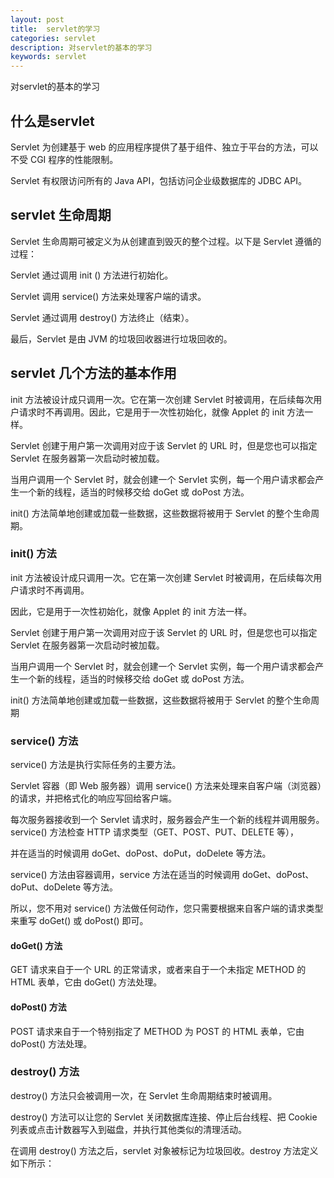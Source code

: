 ```yaml
---
layout: post
title:  servlet的学习
categories: servlet
description: 对servlet的基本的学习
keywords: servlet
---
```


对servlet的基本的学习

## 什么是servlet

 Servlet 为创建基于 web 的应用程序提供了基于组件、独立于平台的方法，可以不受 CGI 程序的性能限制。
 
 Servlet 有权限访问所有的 Java API，包括访问企业级数据库的 JDBC API。

## servlet 生命周期

  Servlet 生命周期可被定义为从创建直到毁灭的整个过程。以下是 Servlet 遵循的过程：

  Servlet 通过调用 init () 方法进行初始化。

  Servlet 调用 service() 方法来处理客户端的请求。

  Servlet 通过调用 destroy() 方法终止（结束）。

  最后，Servlet 是由 JVM 的垃圾回收器进行垃圾回收的。

## servlet 几个方法的基本作用

  init 方法被设计成只调用一次。它在第一次创建 Servlet 时被调用，在后续每次用户请求时不再调用。因此，它是用于一次性初始化，就像 Applet 的 init 方法一样。

  Servlet 创建于用户第一次调用对应于该 Servlet 的 URL 时，但是您也可以指定 Servlet 在服务器第一次启动时被加载。

  当用户调用一个 Servlet 时，就会创建一个 Servlet 实例，每一个用户请求都会产生一个新的线程，适当的时候移交给 doGet 或 doPost 方法。
  
  init() 方法简单地创建或加载一些数据，这些数据将被用于 Servlet 的整个生命周期。

### init() 方法

  init 方法被设计成只调用一次。它在第一次创建 Servlet 时被调用，在后续每次用户请求时不再调用。
  
  因此，它是用于一次性初始化，就像 Applet 的 init 方法一样。

  Servlet 创建于用户第一次调用对应于该 Servlet 的 URL 时，但是您也可以指定 Servlet 在服务器第一次启动时被加载。

  当用户调用一个 Servlet 时，就会创建一个 Servlet 实例，每一个用户请求都会产生一个新的线程，适当的时候移交给 doGet 或 doPost 方法。
  
  init() 方法简单地创建或加载一些数据，这些数据将被用于 Servlet 的整个生命周期

### service() 方法

  service() 方法是执行实际任务的主要方法。
  
  Servlet 容器（即 Web 服务器）调用 service() 方法来处理来自客户端（浏览器）的请求，并把格式化的响应写回给客户端。

  每次服务器接收到一个 Servlet 请求时，服务器会产生一个新的线程并调用服务。service() 方法检查 HTTP 请求类型（GET、POST、PUT、DELETE 等），
  
  并在适当的时候调用 doGet、doPost、doPut，doDelete 等方法。

  service() 方法由容器调用，service 方法在适当的时候调用 doGet、doPost、doPut、doDelete 等方法。
  
  所以，您不用对 service() 方法做任何动作，您只需要根据来自客户端的请求类型来重写 doGet() 或 doPost() 即可。


#### doGet() 方法

  GET 请求来自于一个 URL 的正常请求，或者来自于一个未指定 METHOD 的 HTML 表单，它由 doGet() 方法处理。

#### doPost() 方法

  POST 请求来自于一个特别指定了 METHOD 为 POST 的 HTML 表单，它由 doPost() 方法处理。

### destroy() 方法

  destroy() 方法只会被调用一次，在 Servlet 生命周期结束时被调用。
  
  destroy() 方法可以让您的 Servlet 关闭数据库连接、停止后台线程、把 Cookie 列表或点击计数器写入到磁盘，并执行其他类似的清理活动。

  在调用 destroy() 方法之后，servlet 对象被标记为垃圾回收。destroy 方法定义如下所示：

  
